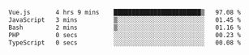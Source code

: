 <!--START_SECTION:waka-->

```txt
Vue.js       4 hrs 9 mins    ████████████████████████▒   97.08 %
JavaScript   3 mins          ▒░░░░░░░░░░░░░░░░░░░░░░░░   01.45 %
Bash         2 mins          ▒░░░░░░░░░░░░░░░░░░░░░░░░   01.16 %
PHP          0 secs          ░░░░░░░░░░░░░░░░░░░░░░░░░   00.23 %
TypeScript   0 secs          ░░░░░░░░░░░░░░░░░░░░░░░░░   00.08 %
```

<!--END_SECTION:waka-->
